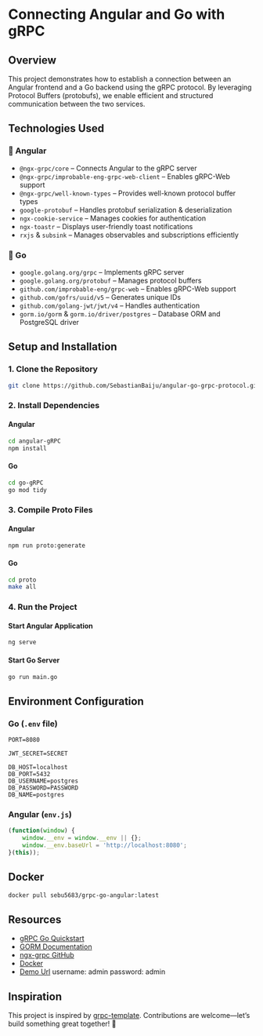 # Connecting Angular and Go with gRPC

## Overview
This project demonstrates how to establish a connection between an Angular frontend and a Go backend using the gRPC protocol. By leveraging Protocol Buffers (protobufs), we enable efficient and structured communication between the two services.

## Technologies Used

### 🔹 Angular  
- `@ngx-grpc/core` – Connects Angular to the gRPC server  
- `@ngx-grpc/improbable-eng-grpc-web-client` – Enables gRPC-Web support  
- `@ngx-grpc/well-known-types` – Provides well-known protocol buffer types  
- `google-protobuf` – Handles protobuf serialization & deserialization  
- `ngx-cookie-service` – Manages cookies for authentication  
- `ngx-toastr` – Displays user-friendly toast notifications  
- `rxjs` & `subsink` – Manages observables and subscriptions efficiently  

### 🔹 Go  
- `google.golang.org/grpc` – Implements gRPC server  
- `google.golang.org/protobuf` – Manages protocol buffers  
- `github.com/improbable-eng/grpc-web` – Enables gRPC-Web support  
- `github.com/gofrs/uuid/v5` – Generates unique IDs  
- `github.com/golang-jwt/jwt/v4` – Handles authentication  
- `gorm.io/gorm` & `gorm.io/driver/postgres` – Database ORM and PostgreSQL driver  

## Setup and Installation

### 1. Clone the Repository
```sh
git clone https://github.com/SebastianBaiju/angular-go-grpc-protocol.git
```

### 2. Install Dependencies
#### Angular
```sh
cd angular-gRPC
npm install
```

#### Go
```sh
cd go-gRPC
go mod tidy
```

### 3. Compile Proto Files
#### Angular
```sh
npm run proto:generate
```

#### Go
```sh
cd proto
make all
```

### 4. Run the Project
#### Start Angular Application
```sh
ng serve
```

#### Start Go Server
```sh
go run main.go
```

## Environment Configuration

### Go (`.env` file)
```
PORT=8080

JWT_SECRET=SECRET

DB_HOST=localhost
DB_PORT=5432
DB_USERNAME=postgres
DB_PASSWORD=PASSWORD
DB_NAME=postgres
```

### Angular (`env.js`)
```js
(function(window) {
    window.__env = window.__env || {};
    window.__env.baseUrl = 'http://localhost:8080';
}(this));
```
## Docker
```sh
docker pull sebu5683/grpc-go-angular:latest
```

## Resources
- [gRPC Go Quickstart](https://grpc.io/docs/languages/go/quickstart/)
- [GORM Documentation](https://gorm.io/index.html)
- [ngx-grpc GitHub](https://github.com/smnbbrv/ngx-grpc)
- [Docker](https://hub.docker.com/repository/docker/sebu5683/grpc-go-angular/tags)
- [Demo Url](https://grpc-go-angular.sebastianbaiju.com/)
      username: admin
      password: admin

## Inspiration
This project is inspired by [grpc-template](https://github.com/Jerinji2016/grpc-template). Contributions are welcome—let’s build something great together! 🚀

